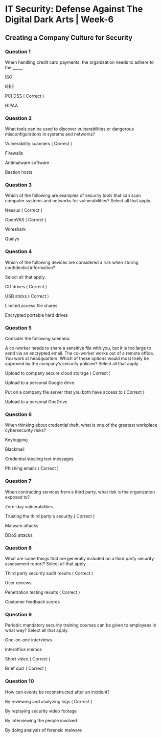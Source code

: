 # IT Security: Defense Against The Digital Dark Arts | Week-6

## Creating a Company Culture for Security

### Question 1

When handling credit card payments, the organization needs to adhere to the _____.

ISO

IEEE

PCI DSS ( Correct )

HIPAA


### Question 2

What tools can be used to discover vulnerabilities or dangerous misconfigurations in systems and networks?

Vulnerability scanners ( Correct )

Firewalls

Antimalware software

Bastion hosts


### Question 3

Which of the following are examples of security tools that can scan computer systems and networks for vulnerabilities? Select all that apply.

Nessus ( Correct )

OpenVAS ( Correct )

Wireshark

Qualys


### Question 4

Which of the following devices are considered a risk when storing confidential information?

Select all that apply.

CD drives ( Correct )

USB sticks ( Correct )

Limited access file shares

Encrypted portable hard drives


### Question 5

Consider the following scenario:

A co-worker needs to share a sensitive file with you, but it is too large to send via an encrypted email. The co-worker works out of a remote office. You work at headquarters. Which of these options would most likely be approved by the company’s security policies? Select all that apply.   

Upload to company secure cloud storage ( Correct )

Upload to a personal Google drive

Put on a company file server that you both have access to ( Correct )

Upload to a personal OneDrive


### Question 6

When thinking about credential theft, what is one of the greatest workplace cybersecurity risks?

Keylogging

Blackmail

Credential stealing text messages

Phishing emails ( Correct )


### Question 7

When contracting services from a third party, what risk is the organization exposed to?

Zero-day vulnerabilities

Trusting the third party's security ( Correct )

Malware attacks

DDoS attacks


### Question 8

What are some things that are generally included on a third party security assessment report? Select all that apply

Third party security audit results ( Correct )

User reviews

Penetration testing results ( Correct )

Customer feedback scores 


### Question 9

Periodic mandatory security training courses can be given to employees in what way? Select all that apply.   

One-on-one interviews

Interoffice memos

Short video ( Correct )

Brief quiz ( Correct )


### Question 10

How can events be reconstructed after an incident?

By reviewing and analyzing logs ( Correct )

By replaying security video footage

By interviewing the people involved

By doing analysis of forensic malware

